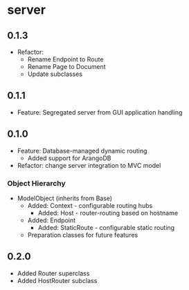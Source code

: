 # server

## 0.1.3

* Refactor:
    * Rename Endpoint to Route
    * Rename Page to Document
    * Update subclasses

## 0.1.1

* Feature: Segregated server from GUI application handling

## 0.1.0

* Feature: Database-managed dynamic routing
    * Added support for ArangoDB
* Refactor: change server integration to MVC model

### Object Hierarchy

* ModelObject (inherits from Base)
    * Added: Context - configurable routing hubs
        * Added: Host - router-routing based on hostname
    * Added: Endpoint
        * Added: StaticRoute - configurable static routing
    * Preparation classes for future features

## 0.2.0

* Added Router superclass
* Added HostRouter subclass
